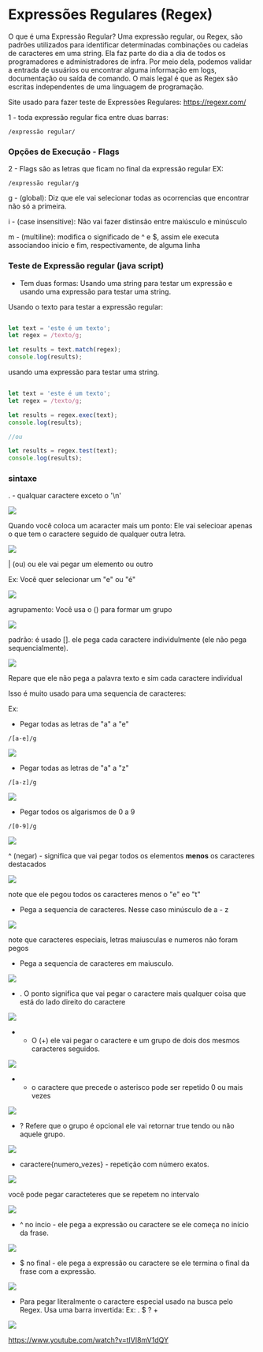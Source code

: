 # Expressões Regulares (Regex) 

O que é uma Expressão Regular?
Uma expressão regular, ou Regex, são padrões utilizados para identificar determinadas combinações ou cadeias de caracteres em uma string. Ela faz parte do dia a dia de todos os programadores e administradores de infra. Por meio dela, podemos validar a entrada de usuários ou encontrar alguma informação em logs, documentação ou saída de comando. O mais legal é que as Regex são escritas independentes de uma linguagem de programação.

Site usado para fazer teste de Expressões Regulares:
https://regexr.com/

1 - toda expressão regular fica entre duas barras:
```
/expressão regular/
```

### Opções de Execução - Flags

2 - Flags são as letras que ficam no final da expressão regular EX:
```
/expressão regular/g
```
g - (global): Diz que ele vai selecionar todas as ocorrencias que encontrar não só a primeira.

i - (case insensitive): Não vai fazer distinsão entre maiúsculo e minúsculo

m - (multiline): modifica o significado de ^ e $, assim ele executa associandoo inicio e fim, respectivamente, de alguma linha

### Teste de Expressão regular (java script)

- Tem duas formas: Usando uma string para testar um expressão e usando uma expressão para testar uma string.

Usando o texto para testar a expressão regular:
```javascript

let text = 'este é um texto';
let regex = /texto/g;

let results = text.match(regex);
console.log(results);
```

usando uma expressão para testar uma string.
```javascript

let text = 'este é um texto';
let regex = /texto/g;

let results = regex.exec(text);
console.log(results);

//ou

let results = regex.test(text);
console.log(results);
```

### sintaxe

. - qualquar caractere exceto o '\n'

<img src=".assets/01.JPG">

Quando você coloca um acaracter mais um ponto: Ele vai selecioar apenas o que tem o caractere seguido de qualquer outra letra.

<img src=".assets/02.JPG">

| (ou) ou ele vai pegar um elemento ou outro

Ex: Você quer selecionar um "e" ou "é"

<img src=".assets/03.JPG">

agrupamento: Você usa o () para formar um grupo

<img src=".assets/04.JPG">

padrão: é usado []. ele pega cada caractere individulmente (ele não pega sequencialmente).

<img src=".assets/05.JPG">

Repare que ele não pega a palavra texto e sim cada caractere individual

Isso é muito usado para uma sequencia de caracteres:

Ex: 
- Pegar todas as letras de "a" a "e"

```
/[a-e]/g
```

<img src=".assets/06.JPG">

- Pegar todas as letras de "a" a "z"

```
/[a-z]/g
```

<img src=".assets/07.JPG">

- Pegar todos os algarismos de 0 a 9

```
/[0-9]/g
```

<img src=".assets/08.JPG">

^ (negar) - significa que vai pegar todos os elementos **menos** os caracteres destacados

<img src=".assets/09.JPG">

note que ele pegou todos os caracteres menos o "e" eo "t"

- Pega a sequencia de caracteres. Nesse caso minúsculo de a - z

<img src=".assets/10.JPG">

note que caracteres especiais, letras maiusculas e numeros não foram pegos

- Pega a sequencia de caracteres em maiusculo. 

<img src=".assets/11.JPG">

- . O ponto significa que vai pegar o caractere mais qualquer coisa que está do lado direito do caractere

<img src=".assets/12.JPG">

- + O (+) ele vai pegar o caractere e um grupo de dois dos mesmos caracteres seguidos.

<img src=".assets/13.JPG">

- * o caractere que precede o asterisco pode ser repetido 0 ou mais vezes

<img src=".assets/14.JPG">

- ? Refere que o grupo é opcional ele vai retornar true tendo ou não aquele grupo.

<img src=".assets/15.JPG">

- caractere{numero_vezes} - repetição com número exatos.

<img src=".assets/16.JPG">

você pode pegar caracteteres que se repetem no intervalo

<img src=".assets/17.JPG">

- ^ no incio - ele pega a expressão ou caractere se ele começa no início da frase.

<img src=".assets/18.jpg">

- $ no final - ele pega a expressão ou caractere se ele termina o final da frase com a expressão.

<img src=".assets/19.JPG">

- Para pegar literalmente o caractere especial usado na busca pelo Regex. Usa uma barra invertida: Ex: \. \$ \? \+

<img src=".assets/20.JPG">





https://www.youtube.com/watch?v=tlVI8mV1dQY
